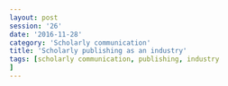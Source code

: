 ```yaml
--- 
layout: post 
session: '26' 
date: '2016-11-28' 
category: 'Scholarly communication' 
title: 'Scholarly publishing as an industry' 
tags: [scholarly communication, publishing, industry] 
--- 
```


<excerpt/>
